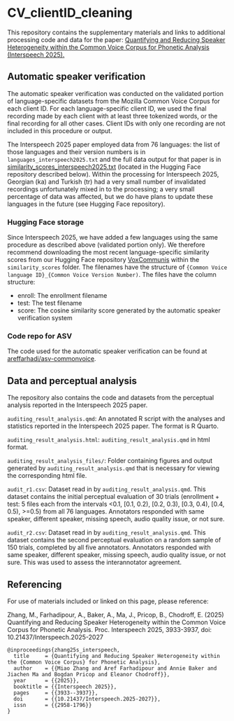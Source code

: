 # CV_clientID_cleaning

This repository contains the supplementary materials and links to additional processing code and data for the paper: [Quantifying and Reducing Speaker Heterogeneity within the Common Voice Corpus for Phonetic Analysis (Interspeech 2025).](https://www.isca-archive.org/interspeech_2025/zhang25s_interspeech.pdf)

## Automatic speaker verification
The automatic speaker verification was conducted on the validated portion of language-specific datasets from the Mozilla Common Voice Corpus for each client ID. For each language-specific client ID, we used the final recording made by each client with at least three tokenized words, or the final recording for all other cases. Client IDs with only one recording are not included in this procedure or output. 

The Interspeech 2025 paper employed data from 76 languages: the list of those languages and their version numbers is in ``languages_interspeech2025.txt`` and the full data output for that paper is in [similarity_scores_interspeech2025.txt](https://huggingface.co/datasets/pacscilab/VoxCommunis/tree/main) (located in the Hugging Face repository described below). Within the processing for Interspeech 2025, Georgian (ka) and Turkish (tr) had a very small number of invalidated recordings unfortunately mixed in to the processing; a very small percentage of data was affected, but we do have plans to update these languages in the future (see Hugging Face repository). 

### Hugging Face storage
Since Interspeech 2025, we have added a few languages using the same procedure as described above (validated portion only). We therefore recommend downloading the most recent language-specific similarity scores from our Hugging Face repository [VoxCommunis](https://huggingface.co/datasets/pacscilab/VoxCommunis/tree/main) within the ``similarity_scores`` folder. The filenames have the structure of ``{Common Voice language ID}_{Common Voice Version Number)``. The files have the column structure:

+ enroll: The enrollment filename
+ test: The test filename 
+ score: The cosine similarity score generated by the automatic speaker verification system

### Code repo for ASV
The code used for the automatic speaker verification can be found at [areffarhadi/asv-commonvoice](https://github.com/areffarhadi/asv-commonvoice). 

## Data and perceptual analysis
The repository also contains the code and datasets from the perceptual analysis reported in the Interspeech 2025 paper.

``auditing_result_analysis.qmd``: An annotated R script with the analyses and statistics reported in the Interspeech 2025 paper. The format is R Quarto. 

``auditing_result_analysis.html``: ``auditing_result_analysis.qmd`` in html format. <!--The annotated code in ``auditing_result_analysis.html`` can be previewed [here](https://miaozhang.org/post/2025/05/30/supplemenetary-materials-for-quantifying-and-reducing-speaker-heterogeneity-within-the-common-voice-corpus-for-phonetic-analysis-interspeech-2025/).-->

``auditing_result_analysis_files/``: Folder containing figures and output generated by ``auditing_result_analysis.qmd`` that is necessary for viewing the corresponding html file. 

``audit_r1.csv``: Dataset read in by ``auditing_result_analysis.qmd``. This dataset contains the initial perceptual evaluation of 30 trials (enrollment + test: 5 files each from the intervals <0.1, [0.1, 0.2), [0.2, 0.3), [0.3, 0.4), [0.4, 0.5), >=0.5) from all 76 languages. Annotators responded with same speaker, different speaker, missing speech, audio quality issue, or not sure. 

``audit_r2.csv``: Dataset read in by ``auditing_result_analysis.qmd``. This dataset contains the second perceptual evaluation on a random sample of 150 trials, completed by all five annotators. Annotators responded with same speaker, different speaker, missing speech, audio quality issue, or not sure. This was used to assess the interannotator agreement.

## Referencing
For use of materials included or linked on this page, please reference:

Zhang, M., Farhadipour, A., Baker, A., Ma, J., Pricop, B., Chodroff, E. (2025) Quantifying and Reducing Speaker Heterogeneity within the Common Voice Corpus for Phonetic Analysis. Proc. Interspeech 2025, 3933-3937, doi: 10.21437/Interspeech.2025-2027

```
@inproceedings{zhang25s_interspeech,
  title     = {Quantifying and Reducing Speaker Heterogeneity within the {Common Voice Corpus} for Phonetic Analysis},
  author    = {{Miao Zhang and Aref Farhadipour and Annie Baker and Jiachen Ma and Bogdan Pricop and Eleanor Chodroff}},
  year      = {{2025}},
  booktitle = {{Interspeech 2025}},
  pages     = {{3933--3937}},
  doi       = {{10.21437/Interspeech.2025-2027}},
  issn      = {{2958-1796}}
}
```


